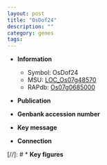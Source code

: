 ```yaml
---
layout: post
title: "OsDof24"
description: ""
category: genes
tags: 
---
```


* **Information**  
    + Symbol: OsDof24  
    + MSU: [LOC_Os07g48570](http://rice.uga.edu/cgi-bin/ORF_infopage.cgi?orf=LOC_Os07g48570)  
    + RAPdb: [Os07g0685000](http://rapdb.dna.affrc.go.jp/viewer/gbrowse_details/irgsp1?name=Os07g0685000)  

* **Publication**  

* **Genbank accession number**  

* **Key message**  

* **Connection**  

[//]: # * **Key figures**  


